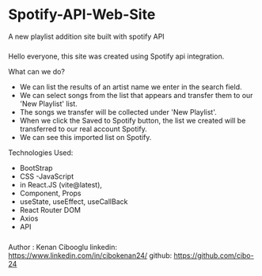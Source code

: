 # Spotify-API-Web-Site
A new playlist addition site built with spotify API

#####

Hello everyone, this site was created using Spotify api integration. 

What can we do?
- We can list the results of an artist name we enter in the search field.
- We can select songs from the list that appears and transfer them to our 'New Playlist' list.
- The songs we transfer will be collected under 'New Playlist'.
- When we click the Saved to Spotify button, the list we created will be transferred to our real account Spotify.
- We can see this imported list on Spotify.

Technologies Used:
- BootStrap
- CSS
-JavaScript
- in React.JS (vite@latest),
- Component, Props
- useState, useEffect, useCallBack
- React Router DOM
- Axios
- API

#####

Author : Kenan Cibooglu
linkedin: https://www.linkedin.com/in/cibokenan24/
github: https://github.com/cibo-24

#####








